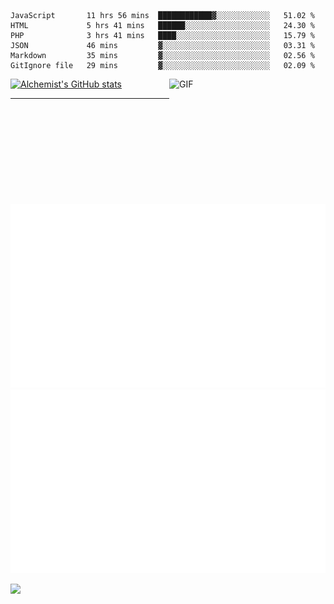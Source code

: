 <!--START_SECTION:waka-->

```text
JavaScript       11 hrs 56 mins  ████████████▓░░░░░░░░░░░░   51.02 %
HTML             5 hrs 41 mins   ██████░░░░░░░░░░░░░░░░░░░   24.30 %
PHP              3 hrs 41 mins   ████░░░░░░░░░░░░░░░░░░░░░   15.79 %
JSON             46 mins         ▓░░░░░░░░░░░░░░░░░░░░░░░░   03.31 %
Markdown         35 mins         ▓░░░░░░░░░░░░░░░░░░░░░░░░   02.56 %
GitIgnore file   29 mins         ▓░░░░░░░░░░░░░░░░░░░░░░░░   02.09 %
```

<!--END_SECTION:waka-->

[![Alchemist's GitHub stats](https://github-readme-stats.vercel.app/api?username=DrMaxis&show_icons=true&theme=outrun&count_private=true)](#)
<img align="right" alt="GIF" src="https://user-images.githubusercontent.com/5355808/139111924-210cc6fa-9fb1-4dac-929d-6324a5836a92.gif" width="250" height="200" />
<hr />

![](https://raw.githubusercontent.com/DrMaxis/github-stats-transparent/output/generated/overview.svg)
![](https://raw.githubusercontent.com/DrMaxis/github-stats-transparent/output/generated/languages.svg)

 
<a href="https://count.getloli.com/"><img src="https://count.getloli.com/get/@:maxis-the-alchemist?theme=rule34"></a>
<!-- https://count.getloli.com/get/@alchemist?theme=rule34 -->
<br>
